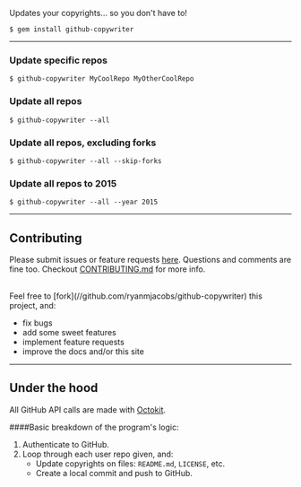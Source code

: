 Updates your copyrights... so you don't have to!

`$ gem install github-copywriter`

---

### Update specific repos
`$ github-copywriter MyCoolRepo MyOtherCoolRepo`

### Update all repos
`$ github-copywriter --all`

### Update all repos, excluding forks
`$ github-copywriter --all --skip-forks`

### Update all repos to 2015
`$ github-copywriter --all --year 2015`

---

## Contributing
Please submit issues or feature requests [here](//github.com/ryanmjacobs/github-copywriter/issues).
Questions and comments are fine too. Checkout
[CONTRIBUTING.md](//raw.githubusercontent.com/ryanmjacobs/github-copywriter/master/CONTRIBUTING.md)
for more info.

<br>
Feel free to [fork](//github.com/ryanmjacobs/github-copywriter) this project, and:

* fix bugs
* add some sweet features
* implement feature requests
* improve the docs and/or this site

---

## Under the hood
All GitHub API calls are made with [Octokit](//github.com/octokit/octokit.rb).

####Basic breakdown of the program's logic:
1. Authenticate to GitHub.
2. Loop through each user repo given, and:
    * Update copyrights on files: `README.md`, `LICENSE`, etc.
    * Create a local commit and push to GitHub.
